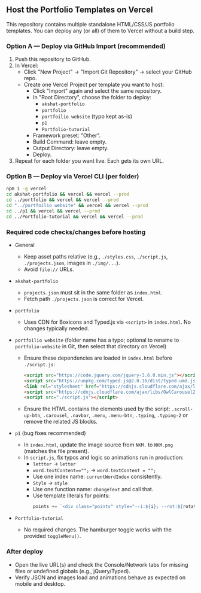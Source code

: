 ## Host the Portfolio Templates on Vercel

This repository contains multiple standalone HTML/CSS/JS portfolio templates. You can deploy any (or all) of them to Vercel without a build step.

### Option A — Deploy via GitHub Import (recommended)
1. Push this repository to GitHub.
2. In Vercel:
   - Click "New Project" → "Import Git Repository" → select your GitHub repo.
   - Create one Vercel Project per template you want to host:
     - Click "Import" again and select the same repository.
     - In "Root Directory", choose the folder to deploy:
       - `akshat-portfolio`
       - `portfolio`
       - `portfoilio website` (typo kept as-is)
       - `p1`
       - `Portfolio-tutorial`
     - Framework preset: "Other".
     - Build Command: leave empty.
     - Output Directory: leave empty.
     - Deploy.
3. Repeat for each folder you want live. Each gets its own URL.

### Option B — Deploy via Vercel CLI (per folder)
```bash
npm i -g vercel
cd akshat-portfolio && vercel && vercel --prod
cd ../portfolio && vercel && vercel --prod
cd "../portfoilio website" && vercel && vercel --prod
cd ../p1 && vercel && vercel --prod
cd ../Portfolio-tutorial && vercel && vercel --prod
```

### Required code checks/changes before hosting
- General
  - Keep asset paths relative (e.g., `./styles.css`, `./script.js`, `./projects.json`, images in `./img/...`).
  - Avoid `file://` URLs.

- `akshat-portfolio`
  - `projects.json` must sit in the same folder as `index.html`.
  - Fetch path `./projects.json` is correct for Vercel.

- `portfolio`
  - Uses CDN for Boxicons and Typed.js via `<script>` in `index.html`. No changes typically needed.

- `portfoilio website` (folder name has a typo; optional to rename to `portfolio-website` in Git, then select that directory on Vercel)
  - Ensure these dependencies are loaded in `index.html` before `./script.js`:
    ```html
    <script src="https://code.jquery.com/jquery-3.6.0.min.js"></script>
    <script src="https://unpkg.com/typed.js@2.0.16/dist/typed.umd.js"></script>
    <link rel="stylesheet" href="https://cdnjs.cloudflare.com/ajax/libs/OwlCarousel2/2.3.4/assets/owl.carousel.min.css"/>
    <script src="https://cdnjs.cloudflare.com/ajax/libs/OwlCarousel2/2.3.4/owl.carousel.min.js"></script>
    <script src="./script.js"></script>
    ```
  - Ensure the HTML contains the elements used by the script: `.scroll-up-btn`, `.carousel`, `.navbar`, `.menu`, `.menu-btn`, `.typing`, `.typing-2` or remove the related JS blocks.

- `p1` (bug fixes recommended)
  - In `index.html`, update the image source from `NKM.` to `NKM.png` (matches the file present).
  - In `script.js`, fix typos and logic so animations run in production:
    - `lettter` → `letter`
    - `word.textContent=="";` → `word.textContent = "";`
    - Use one index name: `currentWordIndex` consistently.
    - `Style` → `style`
    - Use one function name: `changeText` and call that.
    - Use template literals for points:
      ```js
      points += `<div class="points" style="--i:${i}; --rot:${rotate}deg"></div>`;
      ```

- `Portfolio-tutorial`
  - No required changes. The hamburger toggle works with the provided `toggleMenu()`.

### After deploy
- Open the live URL(s) and check the Console/Network tabs for missing files or undefined globals (e.g., jQuery/Typed).
- Verify JSON and images load and animations behave as expected on mobile and desktop.


